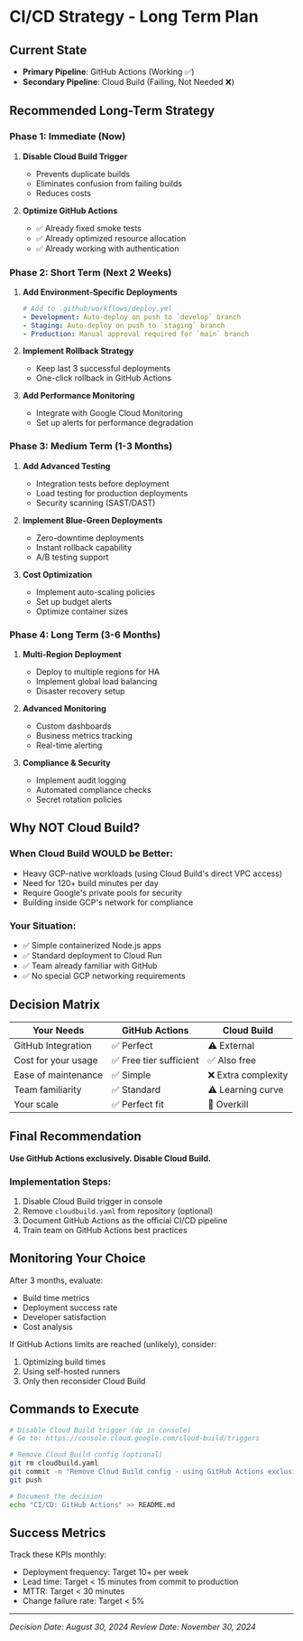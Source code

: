 # CI/CD Strategy - Long Term Plan

## Current State
- **Primary Pipeline**: GitHub Actions (Working ✅)
- **Secondary Pipeline**: Cloud Build (Failing, Not Needed ❌)

## Recommended Long-Term Strategy

### Phase 1: Immediate (Now)
1. **Disable Cloud Build Trigger**
   - Prevents duplicate builds
   - Eliminates confusion from failing builds
   - Reduces costs

2. **Optimize GitHub Actions**
   - ✅ Already fixed smoke tests
   - ✅ Already optimized resource allocation
   - ✅ Already working with authentication

### Phase 2: Short Term (Next 2 Weeks)
1. **Add Environment-Specific Deployments**
   ```yaml
   # Add to .github/workflows/deploy.yml
   - Development: Auto-deploy on push to `develop` branch
   - Staging: Auto-deploy on push to `staging` branch  
   - Production: Manual approval required for `main` branch
   ```

2. **Implement Rollback Strategy**
   - Keep last 3 successful deployments
   - One-click rollback in GitHub Actions

3. **Add Performance Monitoring**
   - Integrate with Google Cloud Monitoring
   - Set up alerts for performance degradation

### Phase 3: Medium Term (1-3 Months)
1. **Add Advanced Testing**
   - Integration tests before deployment
   - Load testing for production deployments
   - Security scanning (SAST/DAST)

2. **Implement Blue-Green Deployments**
   - Zero-downtime deployments
   - Instant rollback capability
   - A/B testing support

3. **Cost Optimization**
   - Implement auto-scaling policies
   - Set up budget alerts
   - Optimize container sizes

### Phase 4: Long Term (3-6 Months)
1. **Multi-Region Deployment**
   - Deploy to multiple regions for HA
   - Implement global load balancing
   - Disaster recovery setup

2. **Advanced Monitoring**
   - Custom dashboards
   - Business metrics tracking
   - Real-time alerting

3. **Compliance & Security**
   - Implement audit logging
   - Automated compliance checks
   - Secret rotation policies

## Why NOT Cloud Build?

### When Cloud Build WOULD be Better:
- Heavy GCP-native workloads (using Cloud Build's direct VPC access)
- Need for 120+ build minutes per day
- Require Google's private pools for security
- Building inside GCP's network for compliance

### Your Situation:
- ✅ Simple containerized Node.js apps
- ✅ Standard deployment to Cloud Run
- ✅ Team already familiar with GitHub
- ✅ No special GCP networking requirements

## Decision Matrix

| Your Needs | GitHub Actions | Cloud Build |
|------------|---------------|-------------|
| GitHub Integration | ✅ Perfect | ⚠️ External |
| Cost for your usage | ✅ Free tier sufficient | ✅ Also free |
| Ease of maintenance | ✅ Simple | ❌ Extra complexity |
| Team familiarity | ✅ Standard | ⚠️ Learning curve |
| Your scale | ✅ Perfect fit | 🔧 Overkill |

## Final Recommendation

**Use GitHub Actions exclusively. Disable Cloud Build.**

### Implementation Steps:
1. Disable Cloud Build trigger in console
2. Remove `cloudbuild.yaml` from repository (optional)
3. Document GitHub Actions as the official CI/CD pipeline
4. Train team on GitHub Actions best practices

## Monitoring Your Choice

After 3 months, evaluate:
- Build time metrics
- Deployment success rate  
- Developer satisfaction
- Cost analysis

If GitHub Actions limits are reached (unlikely), consider:
1. Optimizing build times
2. Using self-hosted runners
3. Only then reconsider Cloud Build

## Commands to Execute

```bash
# Disable Cloud Build trigger (do in console)
# Go to: https://console.cloud.google.com/cloud-build/triggers

# Remove Cloud Build config (optional)
git rm cloudbuild.yaml
git commit -m "Remove Cloud Build config - using GitHub Actions exclusively"
git push

# Document the decision
echo "CI/CD: GitHub Actions" >> README.md
```

## Success Metrics

Track these KPIs monthly:
- Deployment frequency: Target 10+ per week
- Lead time: Target < 15 minutes from commit to production
- MTTR: Target < 30 minutes
- Change failure rate: Target < 5%

---

*Decision Date: August 30, 2024*
*Review Date: November 30, 2024*
